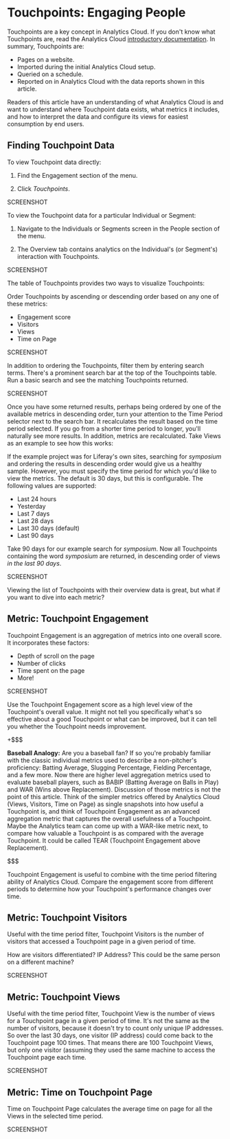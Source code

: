 # Touchpoints: Engaging People

Touchpoints are a key concept in Analytics Cloud. If you don't know what Touchpoints are,
read the Analytics Cloud [introductory documentation](LINK). In summary, Touchpoints are:

- Pages on a website.
- Imported during the initial Analytics Cloud setup.
- Queried on a schedule.
- Reported on in Analytics Cloud with the data reports shown in this article.

Readers of this article have an understanding of what Analytics Cloud is and want to
understand where Touchpoint data exists, what metrics it includes, and how to
interpret the data and configure its views for easiest consumption by end users.

## Finding Touchpoint Data

To view Touchpoint data directly:

1.  Find the Engagement section of the menu.

2. Click *Touchpoints*.

SCREENSHOT

To view the Touchpoint data for a particular Individual or Segment:

1.  Navigate to the Individuals or Segments screen in the People section of the
    menu.

2. The Overview tab contains analytics on the Individual's (or Segment's)
   interaction with Touchpoints.

SCREENSHOT

The table of Touchpoints provides two ways to visualize Touchpoints: 

Order Touchpoints by ascending or descending order based on any one of these
metrics:

- Engagement score
- Visitors
- Views
- Time on Page

SCREENSHOT

In addition to ordering the Touchpoints, filter them by entering search terms.
There's a prominent search bar at the top of the Touchpoints table. Run a basic
search and see the matching Touchpoints returned.

SCREENSHOT

Once you have some returned results, perhaps being ordered by one of the
available metrics in descending order, turn your attention to the Time Period
selector next to the search bar. It recalculates the result based on the time
period selected. If you go from a shorter time period to longer, you'll
naturally see more results. In addition, metrics are recalculated. Take
Views as an example to see how this works:

If the example project was for Liferay's own sites, searching for *symposium*
and ordering the results in descending order would give us a healthy sample.
However, you must specify the time period for which you'd like to view the
metrics. The default is 30 days, but this is configurable. The following values
are supported:

- Last 24 hours
- Yesterday
- Last 7 days
- Last 28 days
- Last 30 days (default)
- Last 90 days

Take 90 days for our example search for *symposium*. Now all Touchpoints
containing the word *symposium* are returned, in descending order of views *in
the last 90 days*.

SCREENSHOT

Viewing the list of Touchpoints with their overview data is great, but what if
you want to dive into each metric?

## Metric: Touchpoint Engagement

Touchpoint Engagement is an aggregation of metrics into one overall score. It
incorporates these factors:

- Depth of scroll on the page
- Number of clicks
- Time spent on the page
- More!

SCREENSHOT

Use the Touchpoint Engagement score as a high level view of the Touchpoint's
overall value. It might not tell you specifically what's so effective about a
good Touchpoint or what can be improved, but it can tell you whether the Touchpoint
needs improvement.

+$$$

**Baseball Analogy:** Are you a baseball fan? If so you're probably familiar
with the classic individual metrics used to describe a non-pitcher's
proficiency: Batting Average, Slugging Percentage, Fielding Percentage, and a
few more. Now there are higher level aggregation metrics used to evaluate
baseball players, such as BABIP (Batting Average on Balls in Play) and WAR (Wins
above Replacement). Discussion of those metrics is not the point of this
article. Think of  the simpler metrics offered by Analytics Cloud (Views,
Visitors, Time on Page) as single snapshots into how useful a Touchpoint is, and
think of Touchpoint Engagement as an advanced aggregation metric that captures
the overall usefulness of a Touchpoint. Maybe the Analytics team can come up
with a WAR-like metric next, to compare how valuable a Touchpoint is as compared
with the average Touchpoint. It could be called TEAR (Touchpoint Engagement
above Replacement).

$$$

Touchpoint Engagement is useful to combine with the time period filtering
ability of Analytics Cloud. Compare the engagement score from different periods
to determine how your Touchpoint's performance changes over time.

## Metric: Touchpoint Visitors

Useful with the time period filter, Touchpoint Visitors is the number of
visitors that accessed a Touchpoint page in a given period of time.

How are visitors differentiated? IP Address? This could be the same person on a
different machine?

SCREENSHOT

## Metric: Touchpoint Views

Useful with the time period filter, Touchpoint View is the number of views for a
Touchpoint page in a given period of time. It's not the same as the number of
visitors, because it doesn't try to count only unique IP addresses. So over the
last 30 days, one visitor (IP address) could come back to the Touchpoint page
100 times. That means there are 100 Touchpoint Views, but only one visitor
(assuming they used the same machine to access the Touchpoint page each time.

SCREENSHOT

## Metric: Time on Touchpoint Page

Time on Touchpoint Page calculates the average time on page for all the Views in
the selected time period.

SCREENSHOT
